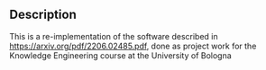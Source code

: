 ## Description

This is a re-implementation of the software described in https://arxiv.org/pdf/2206.02485.pdf, done as project work for the Knowledge Engineering course at the University of Bologna
